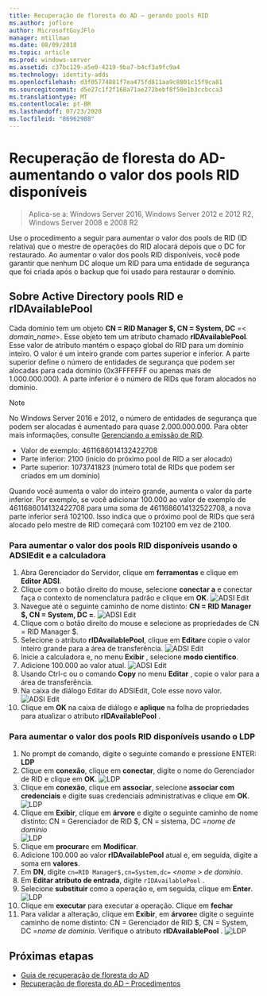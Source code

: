 ```yaml
---
title: Recuperação de floresta do AD – gerando pools RID
ms.author: joflore
author: MicrosoftGuyJFlo
manager: mtillman
ms.date: 08/09/2018
ms.topic: article
ms.prod: windows-server
ms.assetid: c37bc129-a5e0-4219-9ba7-b4cf3a9fc9a4
ms.technology: identity-adds
ms.openlocfilehash: d3f05774881f7ea475fd811aa9c8801c15f9ca81
ms.sourcegitcommit: d5e27c1f2f168a71ae272bebf8f50e1b3ccbcca3
ms.translationtype: MT
ms.contentlocale: pt-BR
ms.lasthandoff: 07/23/2020
ms.locfileid: "86962988"
---
```

# <a name="ad-forest-recovery---raising-the-value-of-available-rid-pools"></a>Recuperação de floresta do AD-aumentando o valor dos pools RID disponíveis 

>Aplica-se a: Windows Server 2016, Windows Server 2012 e 2012 R2, Windows Server 2008 e 2008 R2

Use o procedimento a seguir para aumentar o valor dos pools de RID (ID relativa) que o mestre de operações do RID alocará depois que o DC for restaurado. Ao aumentar o valor dos pools RID disponíveis, você pode garantir que nenhum DC aloque um RID para uma entidade de segurança que foi criada após o backup que foi usado para restaurar o domínio. 

## <a name="about-active-directory-rid-pools-and-ridavailablepool"></a>Sobre Active Directory pools RID e rIDAvailablePool

Cada domínio tem um objeto **CN = RID Manager $, CN = System, DC** =< *domain_name*>. Esse objeto tem um atributo chamado **rIDAvailablePool**. Esse valor de atributo mantém o espaço global do RID para um domínio inteiro. O valor é um inteiro grande com partes superior e inferior. A parte superior define o número de entidades de segurança que podem ser alocadas para cada domínio (0x3FFFFFFF ou apenas mais de 1.000.000.000). A parte inferior é o número de RIDs que foram alocados no domínio. 
  
> [!NOTE]
> No Windows Server 2016 e 2012, o número de entidades de segurança que podem ser alocadas é aumentado para quase 2.000.000.000. Para obter mais informações, consulte [Gerenciando a emissão de RID](./managing-rid-issuance.md). 
  
- Valor de exemplo: 4611686014132422708  
- Parte inferior: 2100 (início do próximo pool de RID a ser alocado)  
- Parte superior: 1073741823 (número total de RIDs que podem ser criados em um domínio)  
  
Quando você aumenta o valor do inteiro grande, aumenta o valor da parte inferior. Por exemplo, se você adicionar 100.000 ao valor de exemplo de 4611686014132422708 para uma soma de 4611686014132522708, a nova parte inferior será 102100. Isso indica que o próximo pool de RIDs que será alocado pelo mestre de RID começará com 102100 em vez de 2100. 
  
### <a name="to-raise-the-value-of-available-rid-pools-using-adsiedit-and-the-calculator"></a>Para aumentar o valor dos pools RID disponíveis usando o ADSIEdit e a calculadora

1. Abra Gerenciador do Servidor, clique em **ferramentas** e clique em **Editor ADSI**.
2. Clique com o botão direito do mouse, selecione **conectar a** e conectar faça o contexto de nomenclatura padrão e clique em **OK**.
   ![ADSI Edit](media/AD-Forest-Recovery-Raise-RID-Pool/adsi1.png) 
3. Navegue até o seguinte caminho de nome distinto: **CN = RID Manager $, CN = System, DC <domain name> =**.
   ![ADSI Edit](media/AD-Forest-Recovery-Raise-RID-Pool/adsi2.png) 
3. Clique com o botão direito do mouse e selecione as propriedades de CN = RID Manager $. 
4. Selecione o atributo **rIDAvailablePool**, clique em **Editar**e copie o valor inteiro grande para a área de transferência.
   ![ADSI Edit](media/AD-Forest-Recovery-Raise-RID-Pool/adsi3.png)  
5. Inicie a calculadora e, no menu **Exibir** , selecione **modo científico**. 
6. Adicione 100.000 ao valor atual.
   ![ADSI Edit](media/AD-Forest-Recovery-Raise-RID-Pool/adsi4.png) 
7. Usando Ctrl-c ou o comando **Copy** no menu **Editar** , copie o valor para a área de transferência. 
8. Na caixa de diálogo Editar do ADSIEdit, Cole esse novo valor. 
   ![ADSI Edit](media/AD-Forest-Recovery-Raise-RID-Pool/adsi5.png) 
9. Clique em **OK** na caixa de diálogo e **aplique** na folha de propriedades para atualizar o atributo **rIDAvailablePool** . 
  
### <a name="to-raise-the-value-of-available-rid-pools-using-ldp"></a>Para aumentar o valor dos pools RID disponíveis usando o LDP  
  
1. No prompt de comando, digite o seguinte comando e pressione ENTER:  
   **LDP**  
2. Clique em **conexão**, clique em **conectar**, digite o nome do Gerenciador de RID e clique em **OK**. 
   ![LDP](media/AD-Forest-Recovery-Raise-RID-Pool/ldp1.png)
3. Clique em **conexão**, clique em **associar**, selecione **associar com credenciais** e digite suas credenciais administrativas e clique em **OK**. 
   ![LDP](media/AD-Forest-Recovery-Raise-RID-Pool/ldp2.png)
4. Clique em **Exibir**, clique em **árvore** e digite o seguinte caminho de nome distinto: CN = Gerenciador de RID $, CN = sistema, DC =*nome de domínio*  
   ![LDP](media/AD-Forest-Recovery-Raise-RID-Pool/ldp3.png)
5. Clique em **procurar**e em **Modificar**. 
6. Adicione 100.000 ao valor **rIDAvailablePool** atual e, em seguida, digite a soma em **valores**. 
7. Em **DN**, digite `cn=RID Manager$,cn=System,dc=` *<nome \> de domínio*. 
8. Em **Editar atributo de entrada**, digite `rIDAvailablePool` . 
9. Selecione **substituir** como a operação e, em seguida, clique em **Enter**.
   ![LDP](media/AD-Forest-Recovery-Raise-RID-Pool/ldp4.png) 
10. Clique em **executar** para executar a operação. Clique em **fechar**
11. Para validar a alteração, clique em **Exibir**, em **árvore**e digite o seguinte caminho de nome distinto: CN = Gerenciador de RID $, CN = System, DC =*nome de domínio*.   Verifique o atributo **rIDAvailablePool** . 
   ![LDP](media/AD-Forest-Recovery-Raise-RID-Pool/ldp5.png)

## <a name="next-steps"></a>Próximas etapas

- [Guia de recuperação de floresta do AD](AD-Forest-Recovery-Guide.md)
- [Recuperação de floresta do AD – Procedimentos](AD-Forest-Recovery-Procedures.md)
